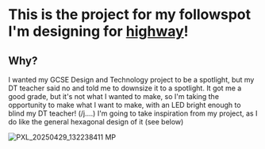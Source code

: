# This is the project for my followspot I'm designing for [highway](https://highway.hackclub.com/)!

## Why?

I wanted my GCSE Design and Technology project to be a spotlight, but my DT teacher said no and told me to downsize it to a spotlight. It got me a good grade, but it's not what I wanted to make, so I'm taking the opportunity to make what I want to make, with an LED bright enough to blind my DT teacher! (/j....) I'm going to take inspiration from my project, as I do like the general hexagonal design of it (see below)

![PXL_20250429_132238411 MP](https://github.com/user-attachments/assets/a4d03a03-815c-40e6-a3f4-aa352178debc)
